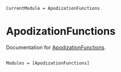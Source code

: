 ```@meta
CurrentModule = ApodizationFunctions
```

# ApodizationFunctions

Documentation for [ApodizationFunctions](https://github.com/a-r-n-o-l-d/ApodizationFunctions.jl).

```@index
```

```@autodocs
Modules = [ApodizationFunctions]
```
